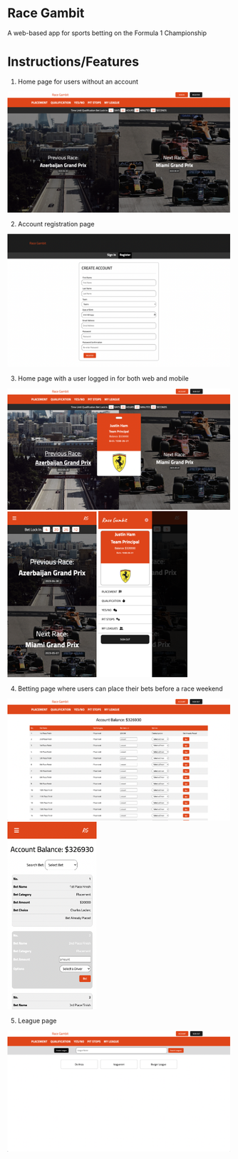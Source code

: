 # Race Gambit

A web-based app for sports betting on the Formula 1 Championship

# Instructions/Features

1. Home page for users without an account
<img src="/public/images/readme/home.png" alt="Home Page" width="500" height="auto">

2. Account registration page
<img src="/public/images/readme/register.png" alt="Registeration Page" width="500" height="auto">

3. Home page with a user logged in for both web and mobile
<img src="/public/images/readme/loginhome.png" alt="Registeration Page" width="500" height="auto">
<img src="/public/images/readme/mobilehome.png" alt="Mobile Home" width="200" height="auto">
<img src="/public/images/readme/mobilemenu.png" alt="Mobile Menu" width="200" height="auto">

4. Betting page where users can place their bets before a race weekend
<img src="/public/images/readme/betting.png" alt="Registeration Page" width="500" height="auto">
<img src="/public/images/readme/bettingmobile.png" alt="Registeration Page" width="200" height="auto">

5. League page 
<img src="/public/images/readme/league.png" alt="Registeration Page" width="500" height="auto">